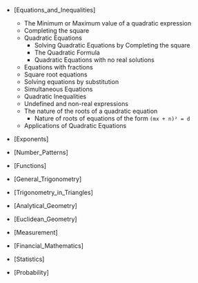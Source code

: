 - [Equations_and_Inequalities]
  - The Minimum or Maximum value of a quadratic expression
  - Completing the square
  - Quadratic Equations
    - Solving Quadratic Equations by Completing the square
    - The Quadratic Formula
    - Quadratic Equations with no real solutions
  - Equations with fractions
  - Square root equations
  - Solving equations by substitution
  - Simultaneous Equations
  - Quadratic Inequalities
  - Undefined and non-real expressions
  - The nature of the roots of a quadratic equation
    - Nature of roots of equations of the form `(mx + n)² = d`
  - Applications of Quadratic Equations

- [Exponents]
- [Number_Patterns]
- [Functions]
- [General_Trigonometry]
- [Trigonometry_in_Triangles]
- [Analytical_Geometry]
- [Euclidean_Geometry]
- [Measurement]
- [Financial_Mathematics]
- [Statistics]
- [Probability]